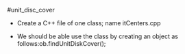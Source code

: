 #unit_disc_cover

* Create a C++ file of one class; name itCenters.cpp

* We should be able use the class by creating an object as follows:ob.findUnitDiskCover();